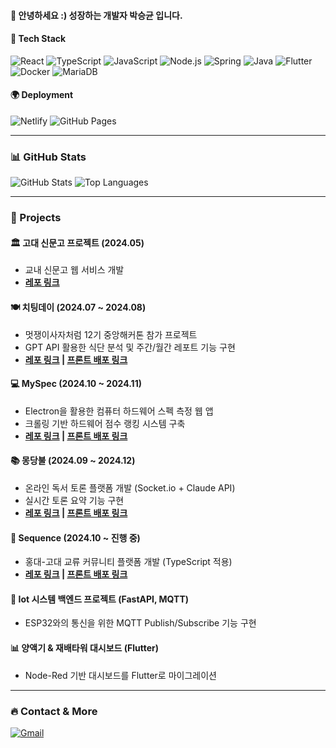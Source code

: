 #### 👋 안녕하세요 :) **성장하는 개발자** 박승균 입니다.

#### 🚀 Tech Stack
![React](https://img.shields.io/badge/React-61DAFB?style=flat&logo=react&logoColor=white)
![TypeScript](https://img.shields.io/badge/TypeScript-3178C6?style=flat&logo=typescript&logoColor=white)
![JavaScript](https://img.shields.io/badge/JavaScript-F7DF1E?style=flat&logo=javascript&logoColor=black)
![Node.js](https://img.shields.io/badge/Node.js-339933?style=flat&logo=node.js&logoColor=white)
![Spring](https://img.shields.io/badge/Spring-6DB33F?style=flat&logo=spring&logoColor=white)
![Java](https://img.shields.io/badge/Java-007396?style=flat&logo=openjdk&logoColor=white)
![Flutter](https://img.shields.io/badge/Flutter-02569B?style=flat&logo=flutter&logoColor=white)
![Docker](https://img.shields.io/badge/Docker-2496ED?style=flat&logo=docker&logoColor=white)
![MariaDB](https://img.shields.io/badge/MariaDB-003545?style=flat&logo=mariadb&logoColor=white)

#### 🌍 Deployment
![Netlify](https://img.shields.io/badge/Netlify-00C7B7?style=flat&logo=netlify&logoColor=white)
![GitHub Pages](https://img.shields.io/badge/GitHub%20Pages-222222?style=flat&logo=githubpages&logoColor=white)

---

### 📊 GitHub Stats
![GitHub Stats](https://github-readme-stats.vercel.app/api?username=seungyun-Park&show_icons=true&theme=radical)
![Top Languages](https://github-readme-stats.vercel.app/api/top-langs/?username=seungyun-Park&layout=compact&theme=radical)

---

### 💼 Projects

#### 🏛 고대 신문고 프로젝트 (2024.05)
- 교내 신문고 웹 서비스 개발
- **[레포 링크](#https://github.com/seungyun-Park/udr-project)**

#### 🍽 치팅데이 (2024.07 ~ 2024.08)
- 멋쟁이사자처럼 12기 중앙해커톤 참가 프로젝트
- GPT API 활용한 식단 분석 및 주간/월간 레포트 기능 구현
- **[레포 링크](#https://github.com/Live-Healthy-Die-Healthy/FrontEnd) | [프론트 배포 링크](#https://live-healthy-die-healthy.github.io/FrontEnd/)**

#### 💻 MySpec (2024.10 ~ 2024.11)
- Electron을 활용한 컴퓨터 하드웨어 스펙 측정 웹 앱
- 크롤링 기반 하드웨어 점수 랭킹 시스템 구축
- **[레포 링크](#https://github.com/CapstonDesign-2) | [프론트 배포 링크](#https://lustrous-starburst-fc4ad8.netlify.app/)**

#### 📚 몽당불 (2024.09 ~ 2024.12)
- 온라인 독서 토론 플랫폼 개발 (Socket.io + Claude API)
- 실시간 토론 요약 기능 구현
- **[레포 링크](#https://github.com/OnelineBookClass) | [프론트 배포 링크](#https://mongdangbul.netlify.app/main)**

#### 🔗 Sequence (2024.10 ~ 진행 중)
- 홍대-고대 교류 커뮤니티 플랫폼 개발 (TypeScript 적용)
- **[레포 링크](#https://github.com/seungyun-Park/sequence) | [프론트 배포 링크](#https://seungyun-park.github.io/sequence/)**

#### 🌱 Iot 시스템 백엔드 프로젝트 (FastAPI, MQTT)
- ESP32와의 통신을 위한 MQTT Publish/Subscribe 기능 구현

#### 📊 양액기 & 재배타워 대시보드 (Flutter)
- Node-Red 기반 대시보드를 Flutter로 마이그레이션

---

### 🔥 Contact & More
[![Gmail](https://img.shields.io/badge/Gmail-D14836?style=flat&logo=gmail&logoColor=white)](mailto:tmdrbs0925@gmail.com)
